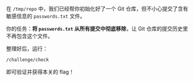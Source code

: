 
在 `/tmp/repo` 中，我们已经帮你初始化好了一个 Git 仓库，但不小心提交了含有敏感信息的 `passwords.txt` 文件。

你的任务：**将 `passwords.txt` 从所有提交中彻底移除**，让 Git 仓库的提交历史里不再包含这个文件。

整理好后，运行：

```bash
/challenge/check
```

即可验证并获得本关的 flag！
